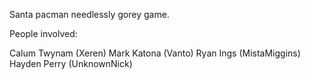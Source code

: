 Santa pacman needlessly gorey game.

People involved:

Calum Twynam (Xeren)
Mark Katona (Vanto)
Ryan Ings (MistaMiggins)
Hayden Perry (UnknownNick)